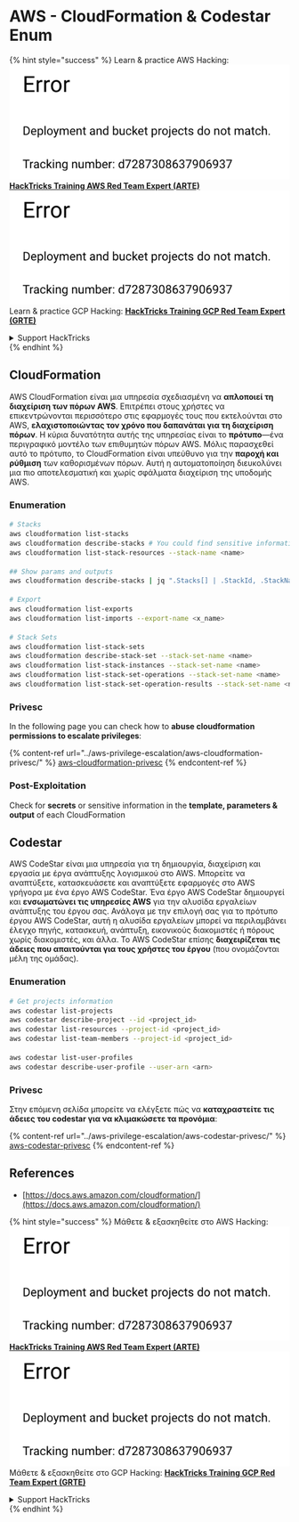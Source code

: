 # AWS - CloudFormation & Codestar Enum

{% hint style="success" %}
Learn & practice AWS Hacking:<img src="../../../.gitbook/assets/image (1) (1).png" alt="" data-size="line">[**HackTricks Training AWS Red Team Expert (ARTE)**](https://training.hacktricks.xyz/courses/arte)<img src="../../../.gitbook/assets/image (1) (1).png" alt="" data-size="line">\
Learn & practice GCP Hacking: <img src="../../../.gitbook/assets/image (2).png" alt="" data-size="line">[**HackTricks Training GCP Red Team Expert (GRTE)**<img src="../../../.gitbook/assets/image (2).png" alt="" data-size="line">](https://training.hacktricks.xyz/courses/grte)

<details>

<summary>Support HackTricks</summary>

* Check the [**subscription plans**](https://github.com/sponsors/carlospolop)!
* **Join the** 💬 [**Discord group**](https://discord.gg/hRep4RUj7f) or the [**telegram group**](https://t.me/peass) or **follow** us on **Twitter** 🐦 [**@hacktricks\_live**](https://twitter.com/hacktricks\_live)**.**
* **Share hacking tricks by submitting PRs to the** [**HackTricks**](https://github.com/carlospolop/hacktricks) and [**HackTricks Cloud**](https://github.com/carlospolop/hacktricks-cloud) github repos.

</details>
{% endhint %}

## CloudFormation

AWS CloudFormation είναι μια υπηρεσία σχεδιασμένη να **απλοποιεί τη διαχείριση των πόρων AWS**. Επιτρέπει στους χρήστες να επικεντρώνονται περισσότερο στις εφαρμογές τους που εκτελούνται στο AWS, **ελαχιστοποιώντας τον χρόνο που δαπανάται για τη διαχείριση πόρων**. Η κύρια δυνατότητα αυτής της υπηρεσίας είναι το **πρότυπο**—ένα περιγραφικό μοντέλο των επιθυμητών πόρων AWS. Μόλις παρασχεθεί αυτό το πρότυπο, το CloudFormation είναι υπεύθυνο για την **παροχή και ρύθμιση** των καθορισμένων πόρων. Αυτή η αυτοματοποίηση διευκολύνει μια πιο αποτελεσματική και χωρίς σφάλματα διαχείριση της υποδομής AWS.

### Enumeration
```bash
# Stacks
aws cloudformation list-stacks
aws cloudformation describe-stacks # You could find sensitive information here
aws cloudformation list-stack-resources --stack-name <name>

## Show params and outputs
aws cloudformation describe-stacks | jq ".Stacks[] | .StackId, .StackName, .Parameters, .Outputs"

# Export
aws cloudformation list-exports
aws cloudformation list-imports --export-name <x_name>

# Stack Sets
aws cloudformation list-stack-sets
aws cloudformation describe-stack-set --stack-set-name <name>
aws cloudformation list-stack-instances --stack-set-name <name>
aws cloudformation list-stack-set-operations --stack-set-name <name>
aws cloudformation list-stack-set-operation-results --stack-set-name <name> --operation-id <id>
```
### Privesc

In the following page you can check how to **abuse cloudformation permissions to escalate privileges**:

{% content-ref url="../aws-privilege-escalation/aws-cloudformation-privesc/" %}
[aws-cloudformation-privesc](../aws-privilege-escalation/aws-cloudformation-privesc/)
{% endcontent-ref %}

### Post-Exploitation

Check for **secrets** or sensitive information in the **template, parameters & output** of each CloudFormation

## Codestar

AWS CodeStar είναι μια υπηρεσία για τη δημιουργία, διαχείριση και εργασία με έργα ανάπτυξης λογισμικού στο AWS. Μπορείτε να αναπτύξετε, κατασκευάσετε και αναπτύξετε εφαρμογές στο AWS γρήγορα με ένα έργο AWS CodeStar. Ένα έργο AWS CodeStar δημιουργεί και **ενσωματώνει τις υπηρεσίες AWS** για την αλυσίδα εργαλείων ανάπτυξης του έργου σας. Ανάλογα με την επιλογή σας για το πρότυπο έργου AWS CodeStar, αυτή η αλυσίδα εργαλείων μπορεί να περιλαμβάνει έλεγχο πηγής, κατασκευή, ανάπτυξη, εικονικούς διακομιστές ή πόρους χωρίς διακομιστές, και άλλα. Το AWS CodeStar επίσης **διαχειρίζεται τις άδειες που απαιτούνται για τους χρήστες του έργου** (που ονομάζονται μέλη της ομάδας).

### Enumeration
```bash
# Get projects information
aws codestar list-projects
aws codestar describe-project --id <project_id>
aws codestar list-resources --project-id <project_id>
aws codestar list-team-members --project-id <project_id>

aws codestar list-user-profiles
aws codestar describe-user-profile --user-arn <arn>
```
### Privesc

Στην επόμενη σελίδα μπορείτε να ελέγξετε πώς να **καταχραστείτε τις άδειες του codestar για να κλιμακώσετε τα προνόμια**:

{% content-ref url="../aws-privilege-escalation/aws-codestar-privesc/" %}
[aws-codestar-privesc](../aws-privilege-escalation/aws-codestar-privesc/)
{% endcontent-ref %}

## References

* [https://docs.aws.amazon.com/cloudformation/](https://docs.aws.amazon.com/cloudformation/)

{% hint style="success" %}
Μάθετε & εξασκηθείτε στο AWS Hacking:<img src="../../../.gitbook/assets/image (1) (1).png" alt="" data-size="line">[**HackTricks Training AWS Red Team Expert (ARTE)**](https://training.hacktricks.xyz/courses/arte)<img src="../../../.gitbook/assets/image (1) (1).png" alt="" data-size="line">\
Μάθετε & εξασκηθείτε στο GCP Hacking: <img src="../../../.gitbook/assets/image (2).png" alt="" data-size="line">[**HackTricks Training GCP Red Team Expert (GRTE)**<img src="../../../.gitbook/assets/image (2).png" alt="" data-size="line">](https://training.hacktricks.xyz/courses/grte)

<details>

<summary>Support HackTricks</summary>

* Ελέγξτε τα [**σχέδια συνδρομής**](https://github.com/sponsors/carlospolop)!
* **Εγγραφείτε στην** 💬 [**ομάδα Discord**](https://discord.gg/hRep4RUj7f) ή στην [**ομάδα telegram**](https://t.me/peass) ή **ακολουθήστε** μας στο **Twitter** 🐦 [**@hacktricks\_live**](https://twitter.com/hacktricks\_live)**.**
* **Μοιραστείτε κόλπα hacking υποβάλλοντας PRs στα** [**HackTricks**](https://github.com/carlospolop/hacktricks) και [**HackTricks Cloud**](https://github.com/carlospolop/hacktricks-cloud) github repos.

</details>
{% endhint %}
